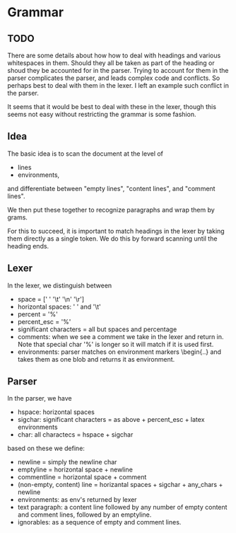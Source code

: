 # Grammar

## TODO

There are some details about how how to deal with headings and various whitespaces in them.  Should they all be taken as part of the heading or shoud they be accounted for in the parser.  Trying to account for them in the parser complicates the parser, and leads complex code and conflicts.  So perhaps best to deal with them in the lexer.  I left an example such conflict in the parser.

It seems that it would be best to deal with these in the lexer, though this seems not easy without restricting the grammar is some fashion.




## Idea
The basic idea is to scan the document at the level of 
* lines
* environments,

and differentiate between "empty lines", "content lines", and "comment lines".

We then put these together to recognize paragraphs and wrap them by grams.

For this to succeed, it is important to match headings in the lexer by taking them directly as a single token.  We do this by forward scanning until the heading ends.

 

## Lexer

In the lexer, we distinguish between
* space = [' ' '\t' '\n' '\r']
* horizontal spaces: ' ' and '\t'
* percent = '%'
* percent_esc = '\%'
* significant characters = all but spaces and percentage
* comments: when we see a comment we take in the lexer and return in.  Note that special char '\%' is longer so it will match if it is used first.
* environments: parser matches on environment markers \begin{..} and takes them as one blob and returns it as environment.

## Parser
In the parser, we have
* hspace: horizontal spaces
* sigchar: significant characters =  as above + percent_esc + latex environments
* char: all charactecs = hspace + sigchar

based on these we define:
* newline =  simply the newline char
* emptyline = horizontal space + newline
* commentline = horizontal space + comment
* (non-empty, content) line = horizantal spaces + sigchar + any_chars + newline
* environments: as env's returned by lexer
* text paragraph: a content line followed by any number of empty content and comment lines, followed by an emptyline.
* ignorables: as a sequence of empty and comment lines.

